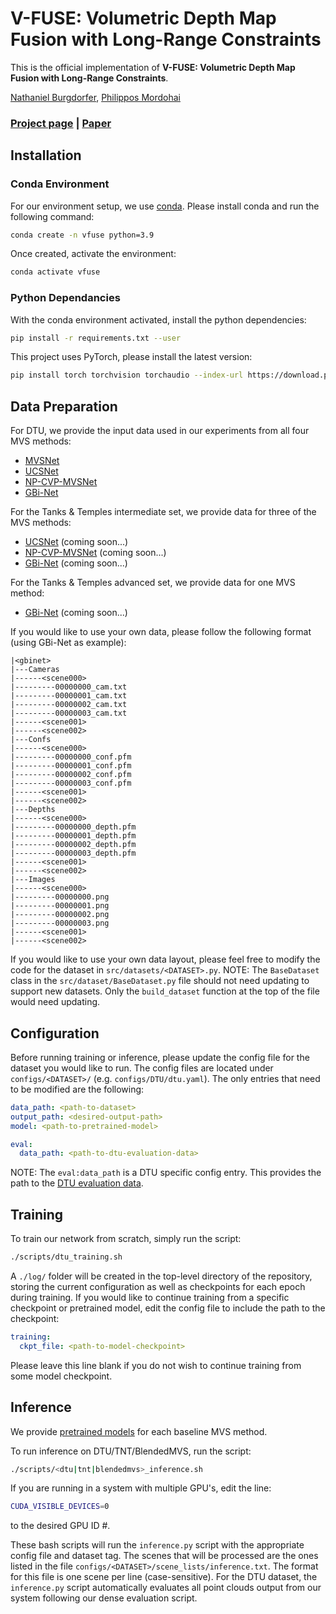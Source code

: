# V-FUSE: Volumetric Depth Map Fusion with Long-Range Constraints
This is the official implementation of **V-FUSE: Volumetric Depth Map Fusion with Long-Range Constraints**.

[Nathaniel Burgdorfer](https://nburgdorfer.github.io),
[Philippos Mordohai](https://mordohai.github.io/)

### [Project page](https://nburgdorfer.github.io/vfuse/) | [Paper](https://arxiv.org/abs/2308.08715)

## Installation
### Conda Environment
For our environment setup, we use [conda](https://www.anaconda.com/download/). Please install conda and run the following command:
```bash
conda create -n vfuse python=3.9
```

Once created, activate the environment:
```bash
conda activate vfuse
```

### Python Dependancies
With the conda environment activated, install the python dependencies:
```bash
pip install -r requirements.txt --user
```

This project uses PyTorch, please install the latest version:
```bash
pip install torch torchvision torchaudio --index-url https://download.pytorch.org/whl/cu118
```

## Data Preparation
For DTU, we provide the input data used in our experiments from all four MVS methods:
- [MVSNet](https://stevens0-my.sharepoint.com/:u:/g/personal/nburgdor_stevens_edu/ESNvbUjv3UxBqvcUh2YHEDIBDIlVHDtJ-RxmGvjoJzTmRw?e=S24ML7)
- [UCSNet](https://stevens0-my.sharepoint.com/:u:/g/personal/nburgdor_stevens_edu/EdtU4wyHlvBJuEUJhf3EB0gBAnYV-FBv2zbp1jGdTawXig?e=dTdBpM)
- [NP-CVP-MVSNet](https://stevens0-my.sharepoint.com/:u:/g/personal/nburgdor_stevens_edu/EXUdw8TjMO9HojW95PgUnvcBXQgZMCdrH3gks_2ia562SA?e=QYU3zt)
- [GBi-Net](https://stevens0-my.sharepoint.com/:u:/g/personal/nburgdor_stevens_edu/Ebq5gX5pRyRBuKuCFCR-e6ABwCG2xEGpvKGsbVFrSlawnQ?e=dOqn9q)

For the Tanks & Temples intermediate set, we provide data for three of the MVS methods:
- [UCSNet]() (coming soon...)
- [NP-CVP-MVSNet]() (coming soon...)
- [GBi-Net]() (coming soon...)

For the Tanks & Temples advanced set, we provide data for one MVS method:
- [GBi-Net]() (coming soon...)

If you would like to use your own data, please follow the following format (using GBi-Net as example):
```
|<gbinet>
|---Cameras
|------<scene000>
|---------00000000_cam.txt
|---------00000001_cam.txt
|---------00000002_cam.txt
|---------00000003_cam.txt
|------<scene001>
|------<scene002>
|---Confs
|------<scene000>
|---------00000000_conf.pfm
|---------00000001_conf.pfm
|---------00000002_conf.pfm
|---------00000003_conf.pfm
|------<scene001>
|------<scene002>
|---Depths
|------<scene000>
|---------00000000_depth.pfm
|---------00000001_depth.pfm
|---------00000002_depth.pfm
|---------00000003_depth.pfm
|------<scene001>
|------<scene002>
|---Images
|------<scene000>
|---------00000000.png
|---------00000001.png
|---------00000002.png
|---------00000003.png
|------<scene001>
|------<scene002>
```
If you would like to use your own data layout, please feel free to modify the code for the dataset in `src/datasets/<DATASET>.py`. NOTE: The `BaseDataset` class in the `src/dataset/BaseDataset.py` file should not need updating to support new datasets. Only the `build_dataset` function at the top of the file would need updating.

## Configuration
Before running training or inference, please update the config file for the dataset you would like to run. The config files are located under `configs/<DATASET>/` (e.g. `configs/DTU/dtu.yaml`). The only entries that need to be modified are the following:

```yaml
data_path: <path-to-dataset>
output_path: <desired-output-path>
model: <path-to-pretrained-model>

eval:
  data_path: <path-to-dtu-evaluation-data>
```
NOTE: The `eval:data_path` is a DTU specific config entry. This provides the path to the [DTU evaluation data](https://stevens0-my.sharepoint.com/:u:/g/personal/nburgdor_stevens_edu/EW69VFXgdVxHlfWDZdFGAjwB0OHjXUHOpAHDSAGVskq9yQ?e=qoAcSM).

## Training
To train our network from scratch, simply run the script:
```bash
./scripts/dtu_training.sh
```
A `./log/` folder will be created in the top-level directory of the repository, storing the current configuration as well as checkpoints for each epoch during training. If you would like to continue training from a specific checkpoint or pretrained model, edit the config file to include the path to the checkpoint:
```yaml
training:
  ckpt_file: <path-to-model-checkpoint>
```
Please leave this line blank if you do not wish to continue training from some model checkpoint.

## Inference
We provide [pretrained models](https://stevens0-my.sharepoint.com/:u:/g/personal/nburgdor_stevens_edu/EbhIvlrv1wNGkwjRXbZQANIBN2DGcdTTjL3_yKg0AjqXgg?e=Yf80J5) for each baseline MVS method.

To run inference on DTU/TNT/BlendedMVS, run the script:
```bash 
./scripts/<dtu|tnt|blendedmvs>_inference.sh
```
If you are running in a system with multiple GPU's, edit the line:
```bash
CUDA_VISIBLE_DEVICES=0
```
to the desired GPU ID #.

These bash scripts will run the `inference.py` script with the appropriate config file and dataset tag. The scenes that will be processed are the ones listed in the file `configs/<DATASET>/scene_lists/inference.txt`. The format for this file is one scene per line (case-sensitive). For the DTU dataset, the `inference.py` script automatically evaluates all point clouds output from our system following our dense evaluation script.
